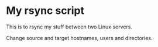 # My rsync script

This is to rsync my stuff between two Linux servers.

Change source and target hostnames, users and directories. 
